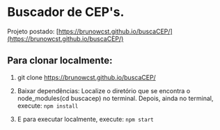 # Buscador de CEP's.
Projeto postado: [https://brunowcst.github.io/buscaCEP/](https://brunowcst.github.io/buscaCEP/)

## Para clonar localmente: 
1. git clone https://brunowcst.github.io/buscaCEP/

2. Baixar dependências:
   Localize o diretório que se encontra o node_modules(cd buscacep) no terminal.
   Depois, ainda no terminal, execute: `
npm install
`
3. E para executar localmente, execute: `npm start`
   
